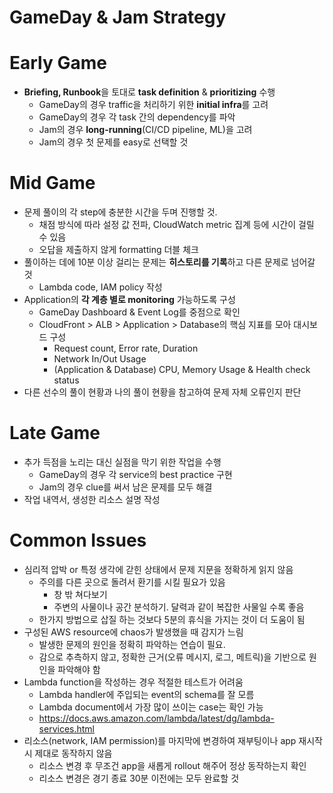 # GameDay & Jam Strategy

# Early Game

- **Briefing, Runbook**을 토대로 **task definition** & **prioritizing** 수행
    - GameDay의 경우 traffic을 처리하기 위한 **initial infra**를 고려
    - GameDay의 경우 각 task 간의 dependency를 파악
    - Jam의 경우 **long-running**(CI/CD pipeline, ML)을 고려
    - Jam의 경우 첫 문제를 easy로 선택할 것

# Mid Game

- 문제 풀이의 각 step에 충분한 시간을 두며 진행할 것.
    - 채점 방식에 따라 설정 값 전파, CloudWatch metric 집계 등에 시간이 걸릴 수 있음
    - 오답을 제출하지 않게 formatting 더블 체크
- 풀이하는 데에 10분 이상 걸리는 문제는 **히스토리를 기록**하고 다른 문제로 넘어갈 것
    - Lambda code, IAM policy 작성
- Application의 **각 계층 별로 monitoring** 가능하도록 구성
    - GameDay Dashboard & Event Log를 중점으로 확인
    - CloudFront > ALB > Application > Database의 핵심 지표를 모아 대시보드 구성
        - Request count, Error rate, Duration
        - Network In/Out Usage
        - (Application & Database) CPU, Memory Usage & Health check status
- 다른 선수의 풀이 현황과 나의 풀이 현황을 참고하여 문제 자체 오류인지 판단

# Late Game

- 추가 득점을 노리는 대신 실점을 막기 위한 작업을 수행
    - GameDay의 경우 각 service의 best practice 구현
    - Jam의 경우 clue를 써서 남은 문제를 모두 해결
- 작업 내역서, 생성한 리소스 설명 작성

# Common Issues

- 심리적 압박 or 특정 생각에 갇힌 상태에서 문제 지문을 정확하게 읽지 않음
    - 주의를 다른 곳으로 돌려서 환기를 시킬 필요가 있음
        - 창 밖 쳐다보기
        - 주변의 사물이나 공간 분석하기. 달력과 같이 복잡한 사물일 수록 좋음
    - 한가지 방법으로 삽질 하는 것보다 5분의 휴식을 가지는 것이 더 도움이 됨
- 구성된 AWS resource에 chaos가 발생했을 때 감지가 느림
    - 발생한 문제의 원인을 정확히 파악하는 연습이 필요.
    - 감으로 추측하지 않고, 정확한 근거(오류 메시지, 로그, 메트릭)을 기반으로 원인을 파악해야 함
- Lambda function을 작성하는 경우 적절한 테스트가 어려움
    - Lambda handler에 주입되는 event의 schema를 잘 모름
    - Lambda document에서 가장 많이 쓰이는 case는 확인 가능
    - https://docs.aws.amazon.com/lambda/latest/dg/lambda-services.html
- 리소스(network, IAM permission)를 마지막에 변경하여 재부팅이나 app 재시작 시 제대로 동작하지 않음
    - 리소스 변경 후 무조건 app을 새롭게 rollout 해주어 정상 동작하는지 확인
    - 리소스 변경은 경기 종료 30분 이전에는 모두 완료할 것